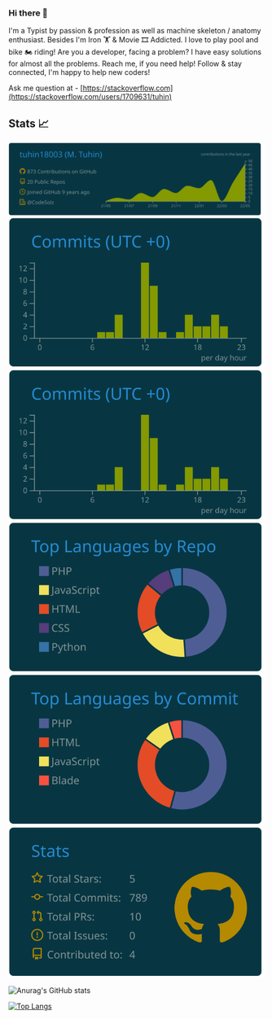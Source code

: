 ### Hi there 👋

I'm a Typist by passion & profession as well as machine skeleton / anatomy enthusiast. Besides I'm Iron 🏋️ & Movie 🎞️ Addicted. I love to play pool and bike 🏍️ riding! Are you a developer, facing a problem? I have easy solutions for almost all the problems. Reach me, if you need help! Follow & stay connected, I'm happy to help new coders!

Ask me question at - [https://stackoverflow.com](https://stackoverflow.com/users/1709631/tuhin)


## Stats :chart_with_upwards_trend:

[![](https://raw.githubusercontent.com/tuhin18003/profile-summary-card-example/master/profile-summary-card-output/solarized_dark/0-profile-details.svg)](https://github.com/tuhin18003)
<a href="">
  <img src="https://raw.githubusercontent.com/tuhin18003/profile-summary-card-example/master/profile-summary-card-output/solarized_dark/4-productive-time.svg"              size="48px" />
</a>
[![](https://raw.githubusercontent.com/tuhin18003/profile-summary-card-example/master/profile-summary-card-output/solarized_dark/4-productive-time.svg)](https://github.com/tuhin18003)
[![](https://raw.githubusercontent.com/tuhin18003/profile-summary-card-example/master/profile-summary-card-output/solarized_dark/1-repos-per-language.svg)](https://github.com/tuhin18003) [![](https://raw.githubusercontent.com/tuhin18003/profile-summary-card-example/master/profile-summary-card-output/solarized_dark/2-most-commit-language.svg)](https://github.com/tuhin18003)
[![](https://raw.githubusercontent.com/tuhin18003/profile-summary-card-example/master/profile-summary-card-output/solarized_dark/3-stats.svg)](https://github.com/tuhin18003) 

![Anurag's GitHub stats](https://github-readme-stats.vercel.app/api?username=tuhin18003&show_icons=true&theme=radical)

[![Top Langs](https://github-readme-stats.vercel.app/api/top-langs/?username=tuhin18003&langs_count=15&layout=compact)](https://github.com/tuhin18003/tuhin18003)



<!--
**tuhin18003/tuhin18003** is a ✨ _special_ ✨ repository because its `README.md` (this file) appears on your GitHub profile.

Here are some ideas to get you started:

- 🔭 I’m currently working on ...
- 🌱 I’m currently learning ...
- 👯 I’m looking to collaborate on ...
- 🤔 I’m looking for help with ...
- 💬 Ask me about ...
- 📫 How to reach me: ...
- 😄 Pronouns: ...
- ⚡ Fun fact: ...
-->
